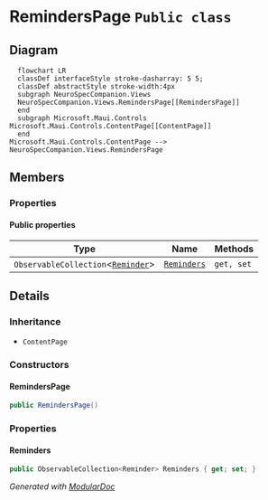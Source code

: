# RemindersPage `Public class`

## Diagram
```mermaid
  flowchart LR
  classDef interfaceStyle stroke-dasharray: 5 5;
  classDef abstractStyle stroke-width:4px
  subgraph NeuroSpecCompanion.Views
  NeuroSpecCompanion.Views.RemindersPage[[RemindersPage]]
  end
  subgraph Microsoft.Maui.Controls
Microsoft.Maui.Controls.ContentPage[[ContentPage]]
  end
Microsoft.Maui.Controls.ContentPage --> NeuroSpecCompanion.Views.RemindersPage
```

## Members
### Properties
#### Public  properties
| Type | Name | Methods |
| --- | --- | --- |
| `ObservableCollection`&lt;[`Reminder`](./neurospeccompanionviews-Reminder)&gt; | [`Reminders`](#reminders) | `get, set` |

## Details
### Inheritance
 - `ContentPage`

### Constructors
#### RemindersPage
```csharp
public RemindersPage()
```

### Properties
#### Reminders
```csharp
public ObservableCollection<Reminder> Reminders { get; set; }
```

*Generated with* [*ModularDoc*](https://github.com/hailstorm75/ModularDoc)
